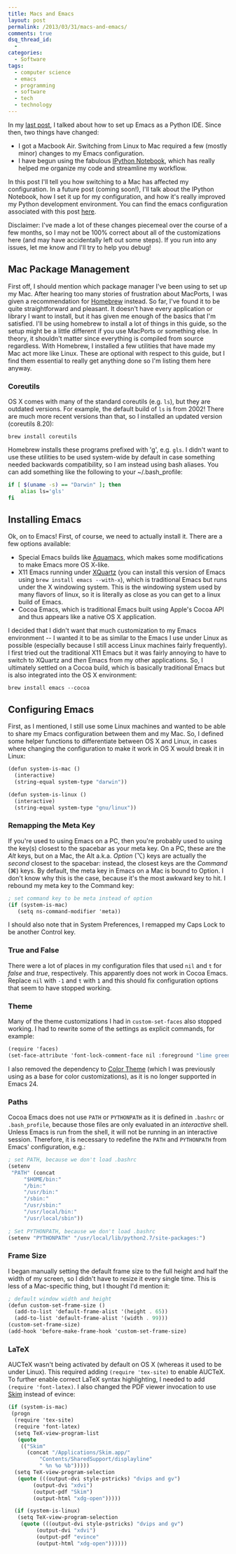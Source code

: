 ```yaml
---
title: Macs and Emacs
layout: post
permalink: /2013/03/31/macs-and-emacs/
comments: true
dsq_thread_id:
  - 
categories:
  - Software
tags:
  - computer science
  - emacs
  - programming
  - software
  - tech
  - technology
---
```


In my [last post][1], I talked about how to set up Emacs as a Python
IDE. Since then, two things have changed:

 [1]: http://www.jesshamrick.com/2012/09/18/emacs-as-a-python-ide/

* I got a Macbook Air. Switching from Linux to Mac required a few
  (mostly minor) changes to my Emacs configuration.
* I have begun using the fabulous [IPython Notebook][2], which has
  really helped me organize my code and streamline my workflow.

 [2]: http://ipython.org/ipython-doc/dev/interactive/htmlnotebook.html

In this post I'll tell you how switching to a Mac has affected my
configuration. In a future post (coming soon!), I'll talk about the
IPython Notebook, how I set it up for my configuration, and how it's
really improved my Python development environment. You can find the
emacs configuration associated with this post
[here](https://github.com/jhamrick/emacs/tree/macs-and-emacs-post).

<!-- more -->

Disclaimer: I've made a lot of these changes piecemeal over the course
of a few months, so I may not be 100% correct about all of the
customizations here (and may have accidentally left out some
steps). If you run into any issues, let me know and I'll try to help
you debug!

## Mac Package Management

First off, I should mention which package manager I've been using to
set up my Mac. After hearing too many stories of frustration about
MacPorts, I was given a recommendation for [Homebrew][3] instead. So
far, I've found it to be quite straightforward and pleasant. It
doesn't have every application or library I want to install, but it
has given me enough of the basics that I'm satisfied. I'll be using
homebrew to install a lot of things in this guide, so the setup might
be a little different if you use MacPorts or something else. In
theory, it shouldn't matter since everything is compiled from source
regardless. With Homebrew, I installed a few utilities that have made
my Mac act more like Linux. These are optional with respect to this
guide, but I find them essential to really get anything done so I'm
listing them here anyway.

 [3]: http://mxcl.github.com/homebrew/

### Coreutils

OS X comes with many of the standard coreutils (e.g. `ls`), but they
are outdated versions. For example, the default build of `ls` is from
2002! There are much more recent versions than that, so I installed an
updated version (coreutils 8.20):

`brew install coreutils`

Homebrew installs these programs prefixed with 'g', e.g. `gls`. I
didn't want to use these utilities to be used system-wide by default
in case something needed backwards compatibility, so I am instead
using bash aliases. You can add something like the following to your
~/.bash_profile:

```bash
if [ $(uname -s) == "Darwin" ]; then 
    alias ls='gls'
fi
```

## Installing Emacs

Ok, on to Emacs! First, of course, we need to actually install
it. There are a few options available:

* Special Emacs builds like [Aquamacs][4], which makes some
  modifications to make Emacs more OS X-like.
* X11 Emacs running under [XQuartz][5] (you can install this version
  of Emacs using `brew install emacs --with-x`), which is
  traditional Emacs but runs under the X windowing system. This is
  the windowing system used by many flavors of linux, so it is
  literally as close as you can get to a linux build of Emacs.
* Cocoa Emacs, which is traditional Emacs built using Apple's Cocoa
  API and thus appears like a native OS X application.

 [4]: http://aquamacs.org/
 [5]: http://xquartz.macosforge.org/landing/

I decided that I didn't want that much customization to my Emacs
environment -- I wanted it to be as similar to the Emacs I use under
Linux as possible (especially because I still access Linux machines
fairly frequently). I first tried out the traditional X11 Emacs but it
was fairly annoying to have to switch to XQuartz and *then* Emacs from
my other applications. So, I ultimately settled on a Cocoa build,
which is basically traditional Emacs but is also integrated into the
OS X environment:

`brew install emacs --cocoa`

## Configuring Emacs

First, as I mentioned, I still use some Linux machines and wanted to
be able to share my Emacs configuration between them and my Mac. So, I
defined some helper functions to differentiate between OS X and Linux,
in cases where changing the configuration to make it work in OS X
would break it in Linux:

```scheme
(defun system-is-mac ()
  (interactive)
  (string-equal system-type "darwin"))

(defun system-is-linux ()
  (interactive)
  (string-equal system-type "gnu/linux"))
```

### Remapping the Meta Key

If you're used to using Emacs on a PC, then you're probably used to
using the key(s) closest to the spacebar as your meta key. On a PC,
these are the *Alt* keys, but on a Mac, the Alt a.k.a. *Option* (⌥)
keys are actually the *second* closest to the spacebar: instead, the
closest keys are the *Command* (⌘) keys. By default, the meta key in
Emacs on a Mac is bound to Option. I don't know why this is the case,
because it's the most awkward key to hit. I rebound my meta key to the
Command key:

```scheme
; set command key to be meta instead of option
(if (system-is-mac)
   (setq ns-command-modifier 'meta))
```

I should also note that in System Preferences, I remapped my Caps Lock
to be another Control key.

### True and False

There were a lot of places in my configuration files that used `nil`
and `t` for *false* and *true*, respectively. This apparently does not
work in Cocoa Emacs. Replace `nil` with `-1` and `t` with `1` and this
should fix configuration options that seem to have stopped working.

### Theme

Many of the theme customizations I had in `custom-set-faces` also
stopped working. I had to rewrite some of the settings as explicit
commands, for example:

```scheme
(require 'faces)
(set-face-attribute 'font-lock-comment-face nil :foreground "lime green")
```

I also removed the dependency to [Color Theme][6] (which I was
previously using as a base for color customizations), as it is no
longer supported in Emacs 24.

 [6]: http://emacswiki.org/emacs/ColorTheme

### Paths

Cocoa Emacs does not use `PATH` or `PYTHONPATH` as it is defined in
`.bashrc` or `.bash_profile`, because those files are only evaluated
in an *interactive* shell. Unless Emacs is run from the shell, it will
not be running in an interactive session. Therefore, it is necessary
to redefine the `PATH` and `PYTHONPATH` from Emacs' configuration,
e.g.:

```scheme
; set PATH, because we don't load .bashrc
(setenv
 "PATH" (concat
	 "$HOME/bin:"
	 "/bin:"
	 "/usr/bin:"
	 "/sbin:"
	 "/usr/sbin:"
	 "/usr/local/bin:"
	 "/usr/local/sbin"))
 
; Set PYTHONPATH, because we don't load .bashrc
(setenv "PYTHONPATH" "/usr/local/lib/python2.7/site-packages:")
```

### Frame Size

I began manually setting the default frame size to the full height and
half the width of my screen, so I didn't have to resize it every
single time. This is less of a Mac-specific thing, but I thought I'd
mention it:

```scheme
; default window width and height
(defun custom-set-frame-size ()
  (add-to-list 'default-frame-alist '(height . 65))
  (add-to-list 'default-frame-alist '(width . 99)))
(custom-set-frame-size)
(add-hook 'before-make-frame-hook 'custom-set-frame-size)
```

### LaTeX

AUCTeX wasn't being activated by default on OS X (whereas it used to
be under Linux). This required adding `(require 'tex-site)` to enable
AUCTeX. To further enable correct LaTeX syntax highlighting, I needed
to add `(require 'font-latex)`. I also changed the PDF viewer
invocation to use [Skim][7] instead of evince:

```scheme
(if (system-is-mac)
 (progn
  (require 'tex-site)
  (require 'font-latex)
  (setq TeX-view-program-list
   (quote
    (("Skim"
      (concat "/Applications/Skim.app/"
	      "Contents/SharedSupport/displayline"
	      " %n %o %b")))))
  (setq TeX-view-program-selection
   (quote (((output-dvi style-pstricks) "dvips and gv")
	    (output-dvi "xdvi")
	    (output-pdf "Skim")
	    (output-html "xdg-open")))))

  (if (system-is-linux)
   (setq TeX-view-program-selection
    (quote (((output-dvi style-pstricks) "dvips and gv")
	     (output-dvi "xdvi")
	     (output-pdf "evince"
	     (output-html "xdg-open"))))))
```

 [7]: http://skim-app.sourceforge.net/
